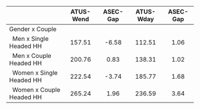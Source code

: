 
|                      |    ATUS-Wend |     ASEC-Gap |    ATUS-Wday |     ASEC-Gap |
| -------------------- | :----------: | :----------: | :----------: | :----------: |
| Gender x Couple      |              |              |              |              |
| &nbsp;&nbsp;Men x Single Headed HH |       157.51 |        -6.58 |       112.51 |         1.06 |
| &nbsp;&nbsp;Men x Couple Headed HH |       200.76 |         0.83 |       138.31 |         1.02 |
| &nbsp;&nbsp;Women x Single Headed HH |       222.54 |        -3.74 |       185.77 |         1.68 |
| &nbsp;&nbsp;Women x Couple Headed HH |       265.24 |         1.96 |       236.59 |         3.64 |


